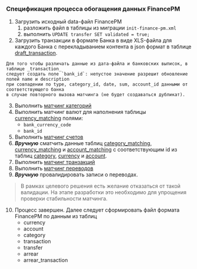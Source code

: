 ### Спецификация процесса обогащения данных FinancePM

1. Загрузить исходный data-файл FinancePM
   1. разложить файл в таблицы из миграции `init-finance-pm.xml`
   2. выполнить `UPDATE transfer SET validated = true;`  
2. Загрузить транзакции в формате Банка в виде XLS-файла для каждого Банка с перекладыванием контента в json формат
   в таблице <u>draft_transaction</u>.
```
Для того чтобы различать данные из дата-файла и банковских выписок, в таблице _transaction_ 
следует создать поле `bank_id`: непустое значение разрешит обновление полей name и description
при совпадении по type, category_id, date, sum, account_id данными от соответствующего банка
в случае повторного вызова матчинга (не будет создаваться дубликат).
```
3. Выполнить [матчинг категорий](./matching/category_matching.md)
4. Выполнить матчинг валют для наполнения таблицы <u>currency_matching</u> полями:
   * `bank_currency_code`
   * `bank_id`
5. Выполнить [матчинг счетов](./matching/account_matching.md)
6. **_Вручную_** сматчить данные таблиц <u>category_matching</u>, <u>currency_matching</u> и 
<u>account_matching</u> с соответствующим id из таблиц <u>category</u>, <u>currency</u> и <u>account</u>. 
7. Выполнить [матчинг транзакций](./matching/transaction_matching.md)
8. Выполнить [матчинг переводов](./matching/transfer_matching.md)
9. **_Вручную_** провалидировать записи о переводах.
> В рамках целевого решения есть желание отказаться от такой валидации.
> На этапе разработки это необходимо для упрощения проверки стабильности матчинга.  
10. Процесс завершен. Далее следует сформировать файл формата FinancePM по данным из таблиц
    * currency
    * account
    * category
    * transaction
    * transfer
    * arrear
    * arrear_transaction